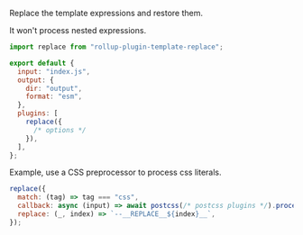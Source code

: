 Replace the template expressions and restore them.

It won't process nested expressions.

```js
import replace from "rollup-plugin-template-replace";

export default {
  input: "index.js",
  output: {
    dir: "output",
    format: "esm",
  },
  plugins: [
    replace({
      /* options */
    }),
  ],
};
```

Example, use a CSS preprocessor to process css literals.

```js
replace({
  match: (tag) => tag === "css",
  callback: async (input) => await postcss(/* postcss plugins */).process(input).css,
  replace: (_, index) => `--__REPLACE__${index}__`,
});
```
